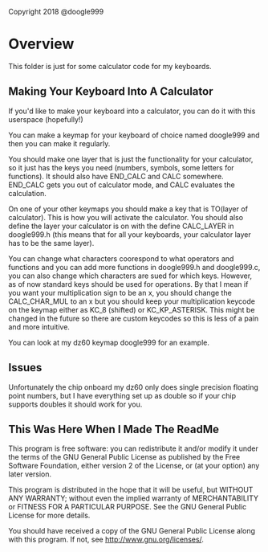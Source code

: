 Copyright 2018 <name> <email> @doogle999

Overview
========

This folder is just for some calculator code for my keyboards.

Making Your Keyboard Into A Calculator
--------------------------------------

If you'd like to make your keyboard into a calculator, you can do it with this userspace (hopefully!)

You can make a keymap for your keyboard of choice named doogle999 and then you can make it regularly.

You should make one layer that is just the functionality for your calculator, so it just has the keys you need (numbers, symbols, some letters for functions). It should also have END_CALC and CALC somewhere. END_CALC gets you out of calculator mode, and CALC evaluates the calculation.

On one of your other keymaps you should make a key that is TO(layer of calculator). This is how you will activate the calculator. You should also define the layer your calculator is on with the define CALC_LAYER in doogle999.h (this means that for all your keyboards, your calculator layer has to be the same layer).

You can change what characters coorespond to what operators and functions and you can add more functions in doogle999.h and doogle999.c, you can also change which characters are sued for which keys. However, as of now standard keys should be used for operations. By that I mean if you want your multiplication sign to be an x, you should change the CALC_CHAR_MUL to an x but you should keep your multiplication keycode on the keymap either as KC_8 (shifted) or KC_KP_ASTERISK. This might be changed in the future so there are custom keycodes so this is less of a pain and more intuitive.

You can look at my dz60 keymap doogle999 for an example.

Issues
------
Unfortunately the chip onboard my dz60 only does single precision floating point numbers, but I have everything set up as double so if your chip supports doubles it should work for you.

This Was Here When I Made The ReadMe
------------------------------------

This program is free software: you can redistribute it and/or modify
it under the terms of the GNU General Public License as published by
the Free Software Foundation, either version 2 of the License, or
(at your option) any later version.

This program is distributed in the hope that it will be useful,
but WITHOUT ANY WARRANTY; without even the implied warranty of
MERCHANTABILITY or FITNESS FOR A PARTICULAR PURPOSE.  See the
GNU General Public License for more details.

You should have received a copy of the GNU General Public License
along with this program.  If not, see <http://www.gnu.org/licenses/>.
